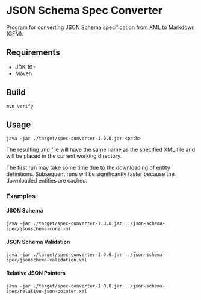 # JSON Schema Spec Converter

Program for converting JSON Schema specification from XML to Markdown (GFM).

## Requirements

- JDK 16+
- Maven

## Build

    mvn verify

## Usage

    java -jar ./target/spec-converter-1.0.0.jar <path>

The resulting .md file will have the same name as the specified XML file
and will be placed in the current working directory.

The first run may take some time due to the downloading of entity definitions.
Subsequent runs will be significantly faster because the downloaded entities are cached.

### Examples

#### JSON Schema

    java -jar ./target/spec-converter-1.0.0.jar ../json-schema-spec/jsonschema-core.xml

#### JSON Schema Validation

    java -jar ./target/spec-converter-1.0.0.jar ../json-schema-spec/jsonschema-validation.xml

#### Relative JSON Pointers

    java -jar ./target/spec-converter-1.0.0.jar ../json-schema-spec/relative-json-pointer.xml
